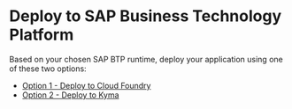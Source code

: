 # Deploy to SAP Business Technology Platform

Based on your chosen SAP BTP runtime, deploy your application using one of these two options:

- [Option 1 - Deploy to Cloud Foundry](./4-deploy-to-cf.md)
- [Option 2 - Deploy to Kyma](./5-deploy-to-kyma.md)
